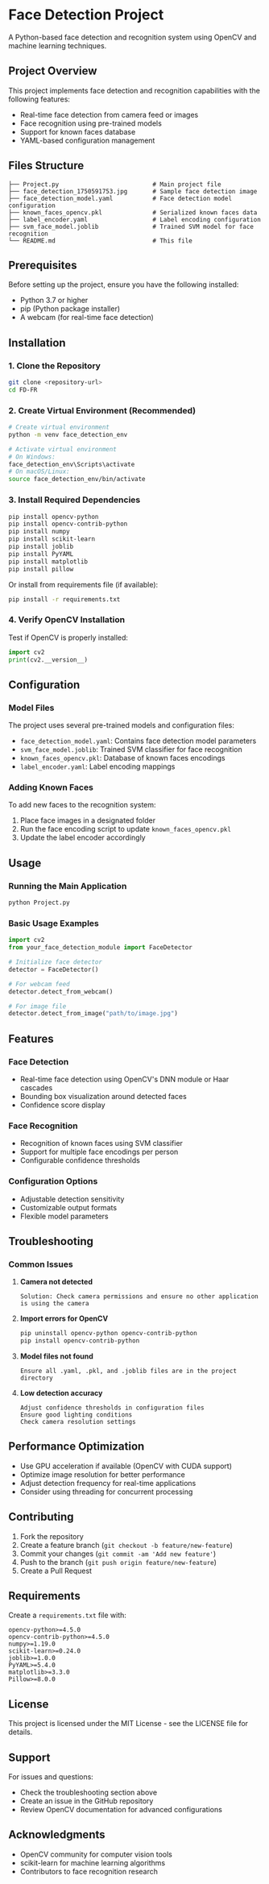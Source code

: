 # Face Detection Project

A Python-based face detection and recognition system using OpenCV and machine learning techniques.

## Project Overview

This project implements face detection and recognition capabilities with the following features:
- Real-time face detection from camera feed or images
- Face recognition using pre-trained models
- Support for known faces database
- YAML-based configuration management

## Files Structure

```
├── Project.py                          # Main project file
├── face_detection_1750591753.jpg       # Sample face detection image
├── face_detection_model.yaml           # Face detection model configuration
├── known_faces_opencv.pkl              # Serialized known faces data
├── label_encoder.yaml                  # Label encoding configuration
├── svm_face_model.joblib               # Trained SVM model for face recognition
└── README.md                           # This file
```

## Prerequisites

Before setting up the project, ensure you have the following installed:

- Python 3.7 or higher
- pip (Python package installer)
- A webcam (for real-time face detection)

## Installation

### 1. Clone the Repository

```bash
git clone <repository-url>
cd FD-FR
```

### 2. Create Virtual Environment (Recommended)

```bash
# Create virtual environment
python -m venv face_detection_env

# Activate virtual environment
# On Windows:
face_detection_env\Scripts\activate
# On macOS/Linux:
source face_detection_env/bin/activate
```

### 3. Install Required Dependencies

```bash
pip install opencv-python
pip install opencv-contrib-python
pip install numpy
pip install scikit-learn
pip install joblib
pip install PyYAML
pip install matplotlib
pip install pillow
```

Or install from requirements file (if available):
```bash
pip install -r requirements.txt
```

### 4. Verify OpenCV Installation

Test if OpenCV is properly installed:

```python
import cv2
print(cv2.__version__)
```

## Configuration

### Model Files

The project uses several pre-trained models and configuration files:

- `face_detection_model.yaml`: Contains face detection model parameters
- `svm_face_model.joblib`: Trained SVM classifier for face recognition
- `known_faces_opencv.pkl`: Database of known faces encodings
- `label_encoder.yaml`: Label encoding mappings

### Adding Known Faces

To add new faces to the recognition system:

1. Place face images in a designated folder
2. Run the face encoding script to update `known_faces_opencv.pkl`
3. Update the label encoder accordingly

## Usage

### Running the Main Application

```bash
python Project.py
```

### Basic Usage Examples

```python
import cv2
from your_face_detection_module import FaceDetector

# Initialize face detector
detector = FaceDetector()

# For webcam feed
detector.detect_from_webcam()

# For image file
detector.detect_from_image("path/to/image.jpg")
```

## Features

### Face Detection
- Real-time face detection using OpenCV's DNN module or Haar cascades
- Bounding box visualization around detected faces
- Confidence score display

### Face Recognition
- Recognition of known faces using SVM classifier
- Support for multiple face encodings per person
- Configurable confidence thresholds

### Configuration Options
- Adjustable detection sensitivity
- Customizable output formats
- Flexible model parameters

## Troubleshooting

### Common Issues

1. **Camera not detected**
   ```
   Solution: Check camera permissions and ensure no other application is using the camera
   ```

2. **Import errors for OpenCV**
   ```bash
   pip uninstall opencv-python opencv-contrib-python
   pip install opencv-contrib-python
   ```

3. **Model files not found**
   ```
   Ensure all .yaml, .pkl, and .joblib files are in the project directory
   ```

4. **Low detection accuracy**
   ```
   Adjust confidence thresholds in configuration files
   Ensure good lighting conditions
   Check camera resolution settings
   ```

## Performance Optimization

- Use GPU acceleration if available (OpenCV with CUDA support)
- Optimize image resolution for better performance
- Adjust detection frequency for real-time applications
- Consider using threading for concurrent processing

## Contributing

1. Fork the repository
2. Create a feature branch (`git checkout -b feature/new-feature`)
3. Commit your changes (`git commit -am 'Add new feature'`)
4. Push to the branch (`git push origin feature/new-feature`)
5. Create a Pull Request

## Requirements

Create a `requirements.txt` file with:
```
opencv-python>=4.5.0
opencv-contrib-python>=4.5.0
numpy>=1.19.0
scikit-learn>=0.24.0
joblib>=1.0.0
PyYAML>=5.4.0
matplotlib>=3.3.0
Pillow>=8.0.0
```

## License

This project is licensed under the MIT License - see the LICENSE file for details.

## Support

For issues and questions:
- Check the troubleshooting section above
- Create an issue in the GitHub repository
- Review OpenCV documentation for advanced configurations

## Acknowledgments

- OpenCV community for computer vision tools
- scikit-learn for machine learning algorithms
- Contributors to face recognition research
